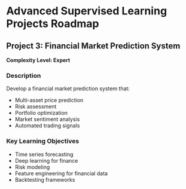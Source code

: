 # Advanced Supervised Learning Projects Roadmap

## Project 3: Financial Market Prediction System

**Complexity Level: Expert**

### Description

Develop a financial market prediction system that:

- Multi-asset price prediction
- Risk assessment
- Portfolio optimization
- Market sentiment analysis
- Automated trading signals

### Key Learning Objectives
- Time series forecasting
- Deep learning for finance
- Risk modeling
- Feature engineering for financial data
- Backtesting frameworks
